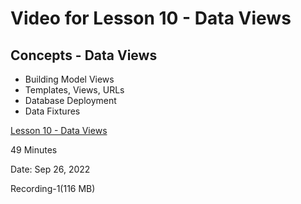 # Video for Lesson 10 - Data Views

## Concepts - Data Views

* Building Model Views
* Templates, Views, URLs
* Database Deployment
* Data Fixtures


[Lesson 10 - Data Views](https://unco.zoom.us/rec/share/-1I4xnE3T70p7M41BG3xk483J3xCnMvNNA4oBNbZRbXPBSd77o3vtwsAPBFP1DuC.9cZy5K4tn7Lwfsv0?startTime=1663967758000)

49 Minutes

Date: Sep 26, 2022 

Recording-1(116 MB)

